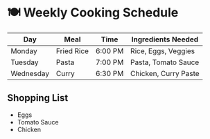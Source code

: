 # 🍽️ Weekly Cooking Schedule

| Day       | Meal       | Time     | Ingredients Needed         |
|-----------|------------|----------|----------------------------|
| Monday    | Fried Rice | 6:00 PM  | Rice, Eggs, Veggies       |
| Tuesday   | Pasta      | 7:00 PM  | Pasta, Tomato Sauce       |
| Wednesday | Curry      | 6:30 PM  | Chicken, Curry Paste      |

## Shopping List
- Eggs
- Tomato Sauce
- Chicken
